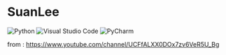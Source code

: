 # SuanLee
<img alt="Python" src ="https://img.shields.io/badge/Python-3776AB.svg?&style=for-the-badge&logo=Python&logoColor=white"/>
<img alt="Visual Studio Code" src ="https://img.shields.io/badge/Visual Studio Code-007ACC.svg?&style=for-the-badge&logo=Visual Studio Code&logoColor=white"/>  <img alt="PyCharm" src ="https://img.shields.io/badge/PyCharm-000000.svg?&style=for-the-badge&logo=PyCharm&logoColor=white"/>

from : https://www.youtube.com/channel/UCFfALXX0DOx7zv6VeR5U_Bg
